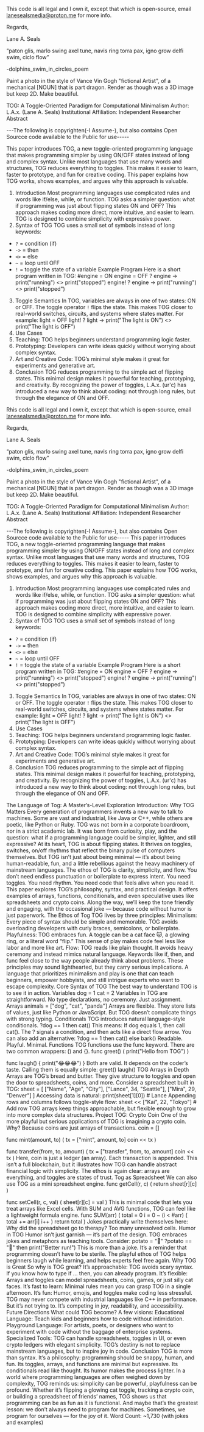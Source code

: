 This code is all legal and I own it, except that which is open-source, email lanesealsmedia@proton.me for more info.

Regards,

Lane A. Seals

“paton glis, marlo swing axel tune, navis ring torra pax, igno grow delfi swim, ciclo flow”

-dolphins_swim_in_circles_poem

Paint a photo in the style of Vance Vin Gogh "fictional Artist", of a mechanical [NOUN] that is part dragon. Render as though was a 3D image but keep 2D. Make beautiful.



TOG: A Toggle-Oriented Paradigm for Computational Minimalism Author: L.A.x. (Lane A. Seals)
Institutional Affiliation: Independent Researcher
Abstract

---The following is copyrighten(-I Assume-), but also contains Open Sourcce code available to the Public for use-----


This paper introduces TOG, a new toggle-oriented programming language that makes programming simpler by using ON/OFF states instead of long and complex syntax. Unlike most languages that use many words and structures, TOG reduces everything to toggles. This makes it easier to learn, faster to prototype, and fun for creative coding. This paper explains how TOG works, shows examples, and argues why this approach is valuable.
1. Introduction
Most programming languages use complicated rules and words like if/else, while, or function. TOG asks a simpler question: what if programming was just about flipping states ON and OFF? This approach makes coding more direct, more intuitive, and easier to learn. TOG is designed to combine simplicity with expressive power.
2. Syntax of TOG
TOG uses a small set of symbols instead of long keywords:
- `?` = condition (if)
- `->` = then
- `<>` = else
- `~` = loop until OFF
- `!` = toggle the state of a variable
Example Program
Here is a short program written in TOG:
#engine = ON
engine = OFF
? engine -> print("running") <> print("stopped")
engine!
? engine -> print("running") <> print("stopped")
3. Toggle Semantics
In TOG, variables are always in one of two states: ON or OFF. The toggle operator `!` flips the state. This makes TOG closer to real-world switches, circuits, and systems where states matter. For example:
light = OFF
light!
? light -> print("The light is ON") <> print("The light is OFF")
4. Use Cases
1. Teaching: TOG helps beginners understand programming logic faster.
2. Prototyping: Developers can write ideas quickly without worrying about complex syntax.
3. Art and Creative Code: TOG’s minimal style makes it great for experiments and generative art.
5. Conclusion
TOG reduces programming to the simple act of flipping states. This minimal design makes it powerful for teaching, prototyping, and creativity. By recognizing the power of toggles, L.A.x. (ur'c) has introduced a new way to think about coding: not through long rules, but through the elegance of ON and OFF.



Rhis code is all legal and I own it, except that which is open-source, email lanesealsmedia@proton.me for more info.

Regards,

Lane A. Seals

“paton glis, marlo swing axel tune, navis ring torra pax, igno grow delfi swim, ciclo flow”

-dolphins_swim_in_circles_poem

Paint a photo in the style of Vance Vin Gogh "fictional Artist", of a mechanical [NOUN] that is part dragon. Render as though was a 3D image but keep 2D. Make beautiful.



TOG: A Toggle-Oriented Paradigm for Computational Minimalism Author: L.A.x. (Lane A. Seals)
Institutional Affiliation: Independent Researcher
Abstract

---The following is copyrighten(-I Assume-), but also contains Open Sourcce code available to the Public for use-----
This paper introduces TOG, a new toggle-oriented programming language that makes programming simpler by using ON/OFF states instead of long and complex syntax. Unlike most languages that use many words and structures, TOG reduces everything to toggles. This makes it easier to learn, faster to prototype, and fun for creative coding. This paper explains how TOG works, shows examples, and argues why this approach is valuable.
1. Introduction
Most programming languages use complicated rules and words like if/else, while, or function. TOG asks a simpler question: what if programming was just about flipping states ON and OFF? This approach makes coding more direct, more intuitive, and easier to learn. TOG is designed to combine simplicity with expressive power.
2. Syntax of TOG
TOG uses a small set of symbols instead of long keywords:
- `?` = condition (if)
- `->` = then
- `<>` = else
- `~` = loop until OFF
- `!` = toggle the state of a variable
Example Program
Here is a short program written in TOG:
#engine = ON
engine = OFF
? engine -> print("running") <> print("stopped")
engine!
? engine -> print("running") <> print("stopped")
3. Toggle Semantics
In TOG, variables are always in one of two states: ON or OFF. The toggle operator `!` flips the state. This makes TOG closer to real-world switches, circuits, and systems where states matter. For example:
light = OFF
light!
? light -> print("The light is ON") <> print("The light is OFF")
4. Use Cases
1. Teaching: TOG helps beginners understand programming logic faster.
2. Prototyping: Developers can write ideas quickly without worrying about complex syntax.
3. Art and Creative Code: TOG’s minimal style makes it great for experiments and generative art.
5. Conclusion
TOG reduces programming to the simple act of flipping states. This minimal design makes it powerful for teaching, prototyping, and creativity. By recognizing the power of toggles, L.A.x. (ur'c) has introduced a new way to think about coding: not through long rules, but through the elegance of ON and OFF.

The Language of Tog: A Master’s-Level Exploration
Introduction: Why TOG Matters
Every generation of programmers invents a new way to talk to machines. Some are vast and industrial, like Java or C++, while others are poetic, like Python or Ruby. TOG was not born in a corporate boardroom, nor in a strict academic lab. It was born from curiosity, play, and the question: what if a programming language could be simpler, lighter, and still expressive?
At its heart, TOG is about flipping states. It thrives on toggles, switches, on/off rhythms that reflect the binary pulse of computers themselves. But TOG isn’t just about being minimal — it’s about being human-readable, fun, and a little rebellious against the heavy machinery of mainstream languages.
The ethos of TOG is clarity, simplicity, and flow. You don’t need endless punctuation or boilerplate to express intent. You need toggles. You need rhythm. You need code that feels alive when you read it.
This paper explores TOG’s philosophy, syntax, and practical design. It offers examples of arrays, functions, conditionals, and even speculative uses like spreadsheets and crypto coins. Along the way, we’ll keep the tone friendly and engaging, with the occasional joke — because code without humor is just paperwork.
The Ethos of Tog
TOG lives by three principles:
Minimalism: Every piece of syntax should be simple and memorable. TOG avoids overloading developers with curly braces, semicolons, or boilerplate.
Playfulness: TOG embraces fun. A toggle can be a cat face 🐱, a glowing ring, or a literal word “flip.” This sense of play makes code feel less like labor and more like art.
Flow: TOG reads like plain thought. It avoids heavy ceremony and instead mimics natural language. Keywords like if, then, and func feel close to the way people already think about problems.
These principles may sound lighthearted, but they carry serious implications. A language that prioritizes minimalism and play is one that can teach beginners, empower hobbyists, and still intrigue experts who want to escape complexity.
Core Syntax of TOG
The best way to understand TOG is to see it in action.
Variables
dog = 1
cat = 2
Variables in TOG are straightforward. No type declarations, no ceremony. Just assignment.
Arrays
animals = ["dog", "cat", "panda"]
Arrays are flexible. They store lists of values, just like Python or JavaScript. But TOG doesn’t complicate things with strong typing.
Conditionals
TOG introduces natural language-style conditionals.
?dog == 1 then cat()
This means: If dog equals 1, then call cat().
The ? signals a condition, and then acts like a direct flow arrow.
You can also add an alternative:
?dog == 1 then cat() else bark()
Readable. Playful. Minimal.
Functions
TOG functions use the func keyword. There are two common wrappers: () and {}.
func greet() (
  print("Hello from TOG")
)

func laugh() {
  print("😂😂😂")
}
Both are valid. It depends on the coder’s taste.
Calling them is equally simple:
greet()
laugh()
TOG Arrays in Depth
Arrays are TOG’s bread and butter. They give structure to toggles and open the door to spreadsheets, coins, and more.
Consider a spreadsheet built in TOG:
sheet = [
  ["Name", "Age", "City"],
  ["Lance", 34, "Seattle"],
  ["Mira", 29, "Denver"]
]
Accessing data is natural:
print(sheet[1][0])   # Lance
Appending rows and columns follows toggle-style flow:
sheet << ["Kai", 22, "Tokyo"]   # Add row
TOG arrays keep things approachable, but flexible enough to grow into more complex data structures.
Project TOG: Crypto Coin
One of the more playful but serious applications of TOG is imagining a crypto coin. Why? Because coins are just arrays of transactions.
coin = []

func mint(amount, to) (
  tx = ["mint", amount, to]
  coin << tx
)

func transfer(from, to, amount) (
  tx = ["transfer", from, to, amount]
  coin << tx
)
Here, coin is just a ledger (an array). Each transaction is appended. This isn’t a full blockchain, but it illustrates how TOG can handle abstract financial logic with simplicity.
The ethos is again clear: arrays are everything, and toggles are states of trust.
Tog as Spreadsheet
We can also use TOG as a mini spreadsheet engine.
func getCell(r, c) (
  return sheet[r][c]
)

func setCell(r, c, val) (
  sheet[r][c] = val
)
This is minimal code that lets you treat arrays like Excel cells. With SUM and AVG functions, TOG can feel like a lightweight formula engine.
func SUM(arr) (
  total = 0
  i = 0
  ~ (i < #arr) (
    total += arr[i]
    i++
  )
  return total
)
Jokes practically write themselves here: Why did the spreadsheet go to therapy? Too many unresolved cells.
Humor in TOG
Humor isn’t just garnish — it’s part of the design. TOG embraces jokes and metaphors as teaching tools. Consider:
potato = "🥔"
?potato == "🥔" then print("Better run!")
This is more than a joke. It’s a reminder that programming doesn’t have to be sterile. The playful ethos of TOG helps beginners laugh while learning, and helps experts feel free again.
Why TOG is Great
So why is TOG great?
It’s approachable: TOG avoids scary syntax. If you know how to type if ... then, you can already program.
It’s flexible: Arrays and toggles can model spreadsheets, coins, games, or just silly cat faces.
It’s fast to learn: Minimal rules mean you can grasp TOG in a single afternoon.
It’s fun: Humor, emojis, and toggles make coding less stressful.
TOG may never compete with industrial languages like C++ in performance. But it’s not trying to. It’s competing in joy, readability, and accessibility.
Future Directions
What could TOG become? A few visions:
Educational Language: Teach kids and beginners how to code without intimidation.
Playground Language: For artists, poets, or designers who want to experiment with code without the baggage of enterprise systems.
Specialized Tools: TOG can handle spreadsheets, toggles in UI, or even crypto ledgers with elegant simplicity.
TOG’s destiny is not to replace mainstream languages, but to inspire joy in code.
Conclusion
TOG is more than syntax. It’s a philosophy: programming should be snappy, human, and fun. Its toggles, arrays, and functions are minimal but expressive. Its conditionals read like thought. Its humor makes the process lighter.
In a world where programming languages are often weighed down by complexity, TOG reminds us: simplicity can be powerful, playfulness can be profound.
Whether it’s flipping a glowing cat toggle, tracking a crypto coin, or building a spreadsheet of friends’ names, TOG shows us that programming can be as fun as it is functional.
And maybe that’s the greatest lesson: we don’t always need to program for machines. Sometimes, we program for ourselves — for the joy of it.
Word Count: ~1,730 (with jokes and examples)
